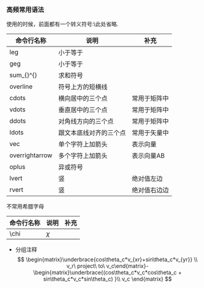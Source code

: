 ### 高频常用语法
使用的时候，前面都有一个转义符号:\\此处省略.

|命令行名称|说明|补充|
|---|---|---|
|leg|小于等于|| 
|geg|小于等于|| 
|sum_{}^{}|求和符号|| 
|overline|符号上方的短横线|| 
|cdots|横向居中的三个点|常用于矩阵中| 
|vdots|垂直居中的三个点|常用于矩阵中| 
|ddots|对角线方向的三个点|常用于矩阵中| 
|ldots|跟文本底线对齐的三个点|常用于矢量中| 
|vec|单个字符上加箭头|表示向量| 
|overrightarrow|多个字符上加箭头|表示向量AB| 
|oplus|异或符号|| 
|lvert|竖|绝对值左边| 
|rvert|竖|绝对值右边边| 

不常用希腊字母

|命令行名称|说明|补充|
|---|---|---|
|\chi|$\chi$|| 

- 分组注释
$$
\begin{matrix}\underbrace{cos\theta_c*v_{xr}+sin\theta_c*v_{yr}} \\ v_r\ project\ to\ v_c\end{matrix}-\begin{matrix}\underbrace{(cos\theta_c*v_c*cos\theta_c + sin\theta_c*v_c*sin\theta_c) }\\ v_c \end{matrix}
$$

